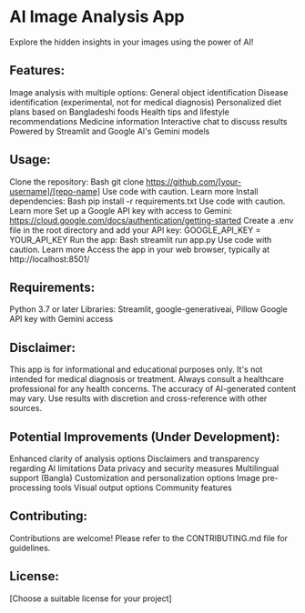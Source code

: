 # AI Image Analysis App

Explore the hidden insights in your images using the power of AI!

## Features:

Image analysis with multiple options:
General object identification
Disease identification (experimental, not for medical diagnosis)
Personalized diet plans based on Bangladeshi foods
Health tips and lifestyle recommendations
Medicine information
Interactive chat to discuss results
Powered by Streamlit and Google AI's Gemini models
## Usage:

Clone the repository:
Bash
git clone https://github.com/[your-username]/[repo-name]
Use code with caution. Learn more
Install dependencies:
Bash
pip install -r requirements.txt
Use code with caution. Learn more
Set up a Google API key with access to Gemini: https://cloud.google.com/docs/authentication/getting-started
Create a .env file in the root directory and add your API key:
GOOGLE_API_KEY = YOUR_API_KEY
Run the app:
Bash
streamlit run app.py
Use code with caution. Learn more
Access the app in your web browser, typically at http://localhost:8501/
## Requirements:

Python 3.7 or later
Libraries: Streamlit, google-generativeai, Pillow
Google API key with Gemini access
## Disclaimer:

This app is for informational and educational purposes only. It's not intended for medical diagnosis or treatment. Always consult a healthcare professional for any health concerns.
The accuracy of AI-generated content may vary. Use results with discretion and cross-reference with other sources.
## Potential Improvements (Under Development):

Enhanced clarity of analysis options
Disclaimers and transparency regarding AI limitations
Data privacy and security measures
Multilingual support (Bangla)
Customization and personalization options
Image pre-processing tools
Visual output options
Community features
## Contributing:

Contributions are welcome! Please refer to the CONTRIBUTING.md file for guidelines.

## License:

[Choose a suitable license for your project]
